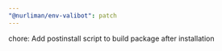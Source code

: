 ```yaml
---
"@nurliman/env-valibot": patch
---
```


chore: Add postinstall script to build package after installation
